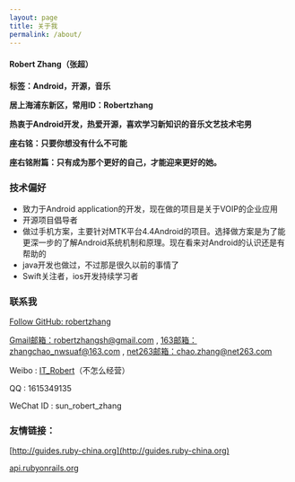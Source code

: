 ```yaml
---
layout: page
title: 关于我
permalink: /about/
---
```


####   Robert Zhang（张超）

**标签：Android，开源，音乐**

**居上海浦东新区，常用ID：Robertzhang**

**热衷于Android开发，热爱开源，喜欢学习新知识的音乐文艺技术宅男**

**座右铭：只要你想没有什么不可能** 

**座右铭附篇：只有成为那个更好的自己，才能迎来更好的她。**

### 技术偏好

* 致力于Android application的开发，现在做的项目是关于VOIP的企业应用 
* 开源项目倡导者
* 做过手机方案，主要针对MTK平台4.4Android的项目。选择做方案是为了能更深一步的了解Android系统机制和原理。现在看来对Android的认识还是有帮助的 
* java开发也做过，不过那是很久以前的事情了 
* Swift关注者，ios开发持续学习者


### 联系我

[Follow GitHub: robertzhang](https://github.com/robertzhang)

[Gmail邮箱：robertzhangsh@gmail.com](robertzhangsh@gmail.com)  ,  [163邮箱：zhangchao_nwsuaf@163.com](zhangchao_nwsuaf@163.com)  ,  [net263邮箱：chao.zhang@net263.com](chao.zhang@net263.com)

Weibo : [IT_Robert](http://weibo.com/RobertZhangSH)（不怎么经营）

QQ : 1615349135

WeChat ID : sun\_robert\_zhang


### 友情链接：

[http://guides.ruby-china.org](http://guides.ruby-china.org)


[api.rubyonrails.org](http://api.rubyonrails.org)


